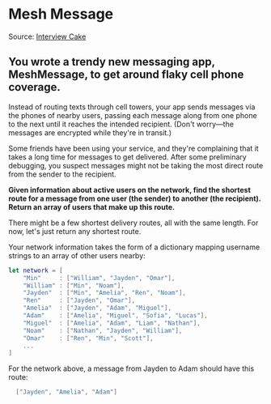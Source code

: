 # Mesh Message
Source: [Interview Cake](https://www.interviewcake.com/question/swift/mesh-message?course=fc1&section=trees-graphs)

## You wrote a trendy new messaging app, MeshMessage, to get around flaky cell phone coverage.

Instead of routing texts through cell towers, your app sends messages via the phones of nearby users, passing each message along from one phone to the next until it reaches the intended recipient. (Don't worry—the messages are encrypted while they're in transit.)

Some friends have been using your service, and they're complaining that it takes a long time for messages to get delivered. After some preliminary debugging, you suspect messages might not be taking the most direct route from the sender to the recipient.

**Given information about active users on the network, find the shortest route for a message from one user (the sender) to another (the recipient). Return an array of users that make up this route.**

There might be a few shortest delivery routes, all with the same length. For now, let's just return any shortest route.

Your network information takes the form of a dictionary mapping username strings to an array of other users nearby:
```swift
let network = [
    "Min"     : ["William", "Jayden", "Omar"],
    "William" : ["Min", "Noam"],
    "Jayden"  : ["Min", "Amelia", "Ren", "Noam"],
    "Ren"     : ["Jayden", "Omar"],
    "Amelia"  : ["Jayden", "Adam", "Miguel"],
    "Adam"    : ["Amelia", "Miguel", "Sofia", "Lucas"],
    "Miguel"  : ["Amelia", "Adam", "Liam", "Nathan"],
    "Noam"    : ["Nathan", "Jayden", "William"],
    "Omar"    : ["Ren", "Min", "Scott"],
    ...
]
```

For the network above, a message from Jayden to Adam should have this route:
```swift
  ["Jayden", "Amelia", "Adam"]
```
